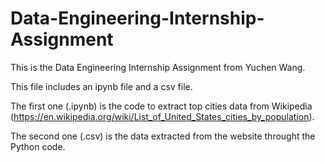 # Data-Engineering-Internship-Assignment
This is the Data Engineering Internship Assignment from Yuchen Wang.

This file includes an ipynb file and a csv file. 

The first one (.ipynb) is the code to extract top cities data from Wikipedia (https://en.wikipedia.org/wiki/List_of_United_States_cities_by_population).

The second one (.csv) is the data extracted from the website throught the Python code.
